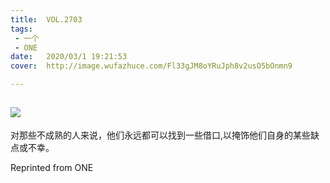 ```yaml
---
title:	VOL.2703
tags:
 - 一个
 - ONE
date:	2020/03/1 19:21:53
cover:	http://image.wufazhuce.com/Fl33gJM8oYRuJph8v2usO5bOnmn9

---
```

![](http://image.wufazhuce.com/Fl33gJM8oYRuJph8v2usO5bOnmn9)
---

对那些不成熟的人来说，他们永远都可以找到一些借口,以掩饰他们自身的某些缺点或不幸。
 
Reprinted from ONE
